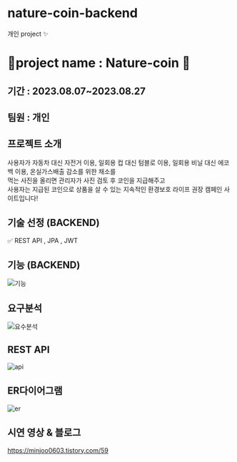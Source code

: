 # nature-coin-backend
개인 project ✨ 


# 🌿project name :   Nature-coin   🌿

## 기간 : 2023.08.07~2023.08.27

## 팀원 : 개인 

## 프로젝트 소개 
사용자가 자동차 대신 자전거 이용, 일회용 컵 대신 텀블로 이용, 일회용 비닐 대신 에코백 이용, 온실가스배출 감소를 위한 채소를 <br />
먹는 사진을 올리면 관리자가 사진 검토 후 코인을 지급해주고 <br/>
사용자는 지급된 코인으로 상품을 살 수 있는 지속적인 환경보호 라이프 권장 캠페인 사이트입니다!

## 기술 선정 (BACKEND)
✅ REST API , JPA , JWT 

## 기능 (BACKEND)

![기능](https://github.com/minzzweb/nature-coin-backend/assets/139015119/35a722d4-f753-4f99-aee7-0d33a30ee178)


## 요구분석
![요수분석](https://github.com/minzzweb/nature-coin-backend/assets/139015119/4bc58226-4b7d-4d99-b93f-4cf3a5176bbe)


## REST API
![api](https://github.com/minzzweb/nature-coin-backend/assets/139015119/1d4ba526-fbcd-45a6-8f03-54201d09e0f0)


## ER다이어그램 
![er](https://github.com/minzzweb/nature-coin-backend/assets/139015119/2b35ac02-73d7-47bd-8f8f-892297c1dc0f)


## 시연 영상 & 블로그
https://minjoo0603.tistory.com/59
